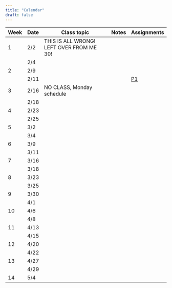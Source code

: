 ```yaml
---
title: "Calendar"
draft: false
---
```




| Week |  Date  |     Class topic                                                                        | Notes            |               Assignments                         |
|------|--------|----------------------------------------------------------------------------------------|------------------|---------------------------------------------------|
|  1   |  2/2   |     THIS IS ALL WRONG! LEFT OVER FROM ME 30!                                           |                  |                                                   |
|      |  2/4   |         |                  |                                                   |
|  2   |  2/9   |        |         |          |
|      |  2/11  |      |                  | [P1](/logistics/kit/)                        |
|  3   |  2/16  |     NO CLASS, Monday schedule    |         |          |
|      |  2/18  |         |         |          |
|  4   |  2/23  |         |         |          |
|      |  2/25  |         |         |          |
|  5   |  3/2   |         |         |          |
|      |  3/4   |         |         |         |
|  6   |  3/9   |       |        |          |
|      |  3/11  |         |          |          |
|  7   |  3/16  |         |         |          |
|      |  3/18  |        |          |         |
|  8   |  3/23  |         |         |          |
|      |  3/25  |          |         |          |
|  9   |  3/30  |         |         |          |
|      |  4/1   |         |          |         |
|  10  |  4/6   |         |         |          |
|      |  4/8   |         |          |          |
|  11  |  4/13  |        |         |          |
|      |  4/15  |          |          |         |
|  12  |  4/20  |         |          |          |
|      |  4/22  |         |         |          |
|  13  |  4/27  |         |         |          |
|      |  4/29  |         |         |         |
|  14  |  5/4   |         |         |          |
